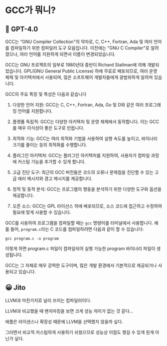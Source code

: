 # GCC가 뭐니?

## 🤖 GPT-4.0

GCC는 "GNU Compiler Collection"의 약자로, C, C++, Fortran, Ada 및 여러 언어를 컴파일하기 위한 컴파일러 도구 모음입니다. 이전에는 "GNU C Compiler"로 알려졌으나, 여러 언어를 지원하게 되면서 이름이 변경되었습니다.

GCC는 GNU 프로젝트의 일부로 1980년대 중반이 Richard Stallman에 의해 개발되었습니다. GPL(GNU General Public License) 하에 무료로 배포되므로, 여러 운영 체제 및 아키텍처에서 사용되며, 많은 소프트웨어 개발자들에게 광범위하게 알려져 있습니다.

GCC의 주요 특징 및 특성은 다음과 같습니다

1. 다양한 언어 지원: GCC는 C, C++, Fortran, Ada, Go 및 D와 같은 여러 프로그래밍 언어를 지원합니다.

2. 플랫폼 독립적: GCC는 다양한 아키텍처 및 운영 체제에서 동작합니다. 이는 GCC를 매우 이식성이 좋은 도구로 만듭니다.

3. 최적화 기능: GCC는 여러 최적화 기법을 사용하여 실행 속도를 높이고, 바이너리 크기를 줄이는 등의 최적화를 수행합니다.

4. 플러그인 아키텍처: GCC는 플러그인 아키텍처를 지원하여, 사용자가 컴파일 과정에 커스텀 기능을 추가할 수 있게 합니다.

5. 고급 진단 도구: 최근의 GCC 버전들은 코드의 오류나 문제점을 진단할 수 있는 고급 에러 메시지와 경고 메시지를 제공합니다.

6. 정적 및 동적 분석: GCC는 프로그램의 행동을 분석하기 위한 다양한 도구와 옵션을 제공합니다.

7. 오픈 소스: GCC는 GPL 라이선스 하에 배포되므로, 소스 코드에 접근하고 수정하여 필요에 맞게 사용할 수 있습니다.

GCC를 사용하여 프로그램을 컴파일할 때는 `gcc` 명령어를 터미널에서 사용합니다. 예를 들어, `program.c`라는 C 코드를 컴파일하려면 다음과 같이 할 수 있습니다:

`gcc program.c -o program`

이렇게 하면 program.c 파일이 컴파일되어 실행 가능한 program 바이너리 파일이 생성됩니다.

GCC는 그 자체로 매우 강력한 도구이며, 많은 개발 환경에서 기본적으로 제공되거나 사용되고 있습니다.

## 😀 Jito

LLVM과 마찬가지로 널리 쓰이는 컴파일러이다.

LLVM과 비교했을 때 벤치마킹을 보면 크게 성능 차이가 없는 것 같다...

애플은 라이센스나 확장성 때문에 LLVM을 선택했지 않을까 싶다.

그러면서 비교적 커스텀하게 사용하기 쉬웠으므로 성능상 이점도 챙길 수 있게 된게 아닌가 싶다.
